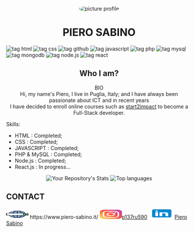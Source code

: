 <div align="center">
    <img src="https://i.ibb.co/KKnc3X6/Picture-profile-2.jpg"  alt="picture profile" width="200px" height="220px" style="border-radius:40%">
</div>
<h1 align="center"> PIERO SABINO </h1>

   
![tag html](https://img.shields.io/static/v1?label=HTML5&message=html5&logo=html5&logoColor=orange&style=plastic&logoWidth=40)
![tag css](https://img.shields.io/static/v1?label=CSS3&message=css3&logo=css3&logoColor=blue&style=plastic&logoWidth=40)
![tag github](https://img.shields.io/static/v1?label=GITHUB&message=github&logo=github&logoColor=black&style=plastic&logoWidth=40)
![tag javascript](https://img.shields.io/static/v1?label=JS&message=javascript&logo=javascript&logoColor=yellow&style=plastic&logoWidth=40)
![tag php](https://img.shields.io/static/v1?label=PHP&message=php&logo=php&style=plastic&logoWidth=40)
![tag mysql](https://img.shields.io/static/v1?label=MySQL&message=mysql&logo=mysql&style=plastic&logoWidth=40)
![tag mongodb](https://img.shields.io/static/v1?label=MONGODB&message=mongodb&logo=mongodb&logoColor=brightgreen&style=plastic&logoWidth=40)
![tag node.js](https://img.shields.io/static/v1?label=NODE.JS&message=node.js&logo=node.js&logoColor=success&style=plastic&logoWidth=40)
![tag react](https://img.shields.io/static/v1?label=REACT&message=react&logo=react&logoColor=blue&style=plastic&logoWidth=40)


 <h2 align="center"> Who I am?</h2>
<p align="center">BIO<br/>
Hi, my name's Piero, I live in Puglia, Italy; and I have always been passionate about ICT and in recent years <br/> I have decided to enroll online courses such as <a href="https://www.start2impact.it/">start2impact</a> to become a Full-Stack developer.
</p>

Skills:
- HTML        :    Completed;
- CSS         :    Completed;
- JAVASCRIPT  :    Completed;
- PHP & MySQL :    Completed;
- Node.js     :    Completed;
- React.js    :    In progress...
<div align="center">

![Your Repository's Stats](https://github-readme-stats.vercel.app/api?username=pierre1590&show_icons=true)
![Top languages](https://github-readme-stats.vercel.app/api/top-langs/?username=pierre1590&langs_count=8&show_icons=true&layout=compact)
</div>
       
<h2>CONTACT</h2>
<p>
    <img src="/img/web-search-engine.svg" width="60px" height="25px"> https://www.piero-sabino.it/
    <img src="/img/instagram.svg" width="60px" height="25px"><a href="https://www.instagram.com/p137ru590/">p137ru590</a> 
    <img src="/img/linkedin.svg" width="70px" height="30px"><a href="https://www.linkedin.com/in/piero-sabino-15a1b671/">Piero Sabino</a> 
</p>